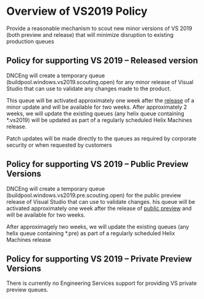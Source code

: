 # Overview of VS2019 Policy 
Provide a reasonable mechanism to scout new minor versions of VS 2019 (both preview and release) that will minimize disruption to existing production queues

## Policy for supporting VS 2019 – Released version
DNCEng will create a temporary queue (buildpool.windows.vs2019.scouting.open) for any minor release of Visual Studio that can use to validate any changes made to the product. 

This queue will be activated approximately one week after the [release](https://docs.microsoft.com/en-us/visualstudio/releases/2019/release-notes) of a minor update and will be available for two weeks. After approximately 2 weeks, we will update the existing queues (any helix queue containing *.vs2019) will be updated as part of a regularly scheduled Helix Machines release.

Patch updates will be made directly to the queues as required by corporate security or when requested by customers

## Policy for supporting VS 2019 – Public Preview Versions
DNCEng will create a temporary queue (buildpool.windows.vs2019.pre.scouting.open) for the public preview release of Visual Studio that can use to validate changes. his queue will be activated approximately one week after the release of [public preview](https://docs.microsoft.com/en-us/visualstudio/releases/2019/release-notes-preview) and will be available for two weeks. 

After approximagely two weeks, we will update the existing queues (any helix queue containing *.pre) as part of a regularly scheduled Helix Machines release

## Policy for supporting VS 2019 – Private Preview Versions
There is currently no Engineering Services support for providing VS private preview queues.
